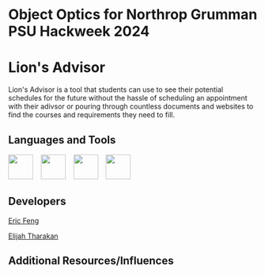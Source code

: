 # Object Optics for Northrop Grumman PSU Hackweek 2024

# Lion's Advisor
Lion's Advisor is a tool that students can use to see their potential schedules for the future without the hassle of scheduling an appointment with their adivsor or pouring through countless documents and websites to find the courses and requirements they need to fill.

## Languages and Tools
<div>
    <img width=50px src="https://image.similarpng.com/very-thumbnail/2021/12/Python-programming-logo-on-transparent-background-PNG.png">&nbsp;&nbsp;&nbsp;
<img width=50px src="https://cdn-icons-png.flaticon.com/512/25/25231.png">&nbsp;&nbsp;&nbsp;
<img width=50px src="https://cdn.prod.website-files.com/646dd1f1a3703e451ba81ecc/64994922cf2a6385a4bf4489_UltralyticsYOLO_mark_blue.svg">&nbsp;&nbsp;&nbsp;
<img width=50px src="https://cdn.worldvectorlogo.com/logos/fastapi.svghttps://image.similarpng.com/very-thumbnail/2021/12/Python-programming-logo-on-transparent-background-PNG.png">&nbsp;&nbsp;&nbsp;


</div>




## Developers
[Eric Feng](https://github.com/Eric1K)

[Elijah Tharakan](https://github.com/darthkittie)




## Additional Resources/Influences

